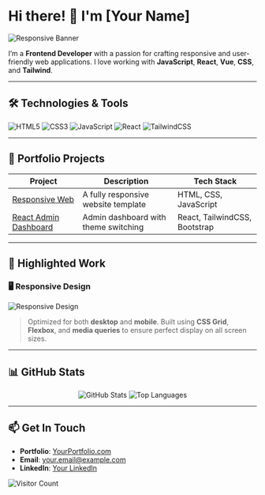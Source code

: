 # Hi there! 👋 I'm [Your Name]

![Responsive Banner](https://via.placeholder.com/1000x300.png?text=Responsive+Banner)

I’m a **Frontend Developer** with a passion for crafting responsive and user-friendly web applications. I love working with **JavaScript**, **React**, **Vue**, **CSS**, and **Tailwind**.

---

## 🛠️ Technologies & Tools
![HTML5](https://img.shields.io/badge/HTML5-E34F26?style=flat&logo=html5&logoColor=white)
![CSS3](https://img.shields.io/badge/CSS3-1572B6?style=flat&logo=css3&logoColor=white)
![JavaScript](https://img.shields.io/badge/JavaScript-F7DF1E?style=flat&logo=javascript&logoColor=black)
![React](https://img.shields.io/badge/React-61DAFB?style=flat&logo=react&logoColor=black)
![TailwindCSS](https://img.shields.io/badge/TailwindCSS-38B2AC?style=flat&logo=tailwind-css&logoColor=white)

---

## 📂 Portfolio Projects

| **Project** | **Description** | **Tech Stack** |
|-------------|-----------------|----------------|
| [Responsive Web](https://github.com/your-profile/responsive-web) | A fully responsive website template | HTML, CSS, JavaScript |
| [React Admin Dashboard](https://github.com/your-profile/react-admin) | Admin dashboard with theme switching | React, TailwindCSS, Bootstrap |

---

## 🌟 Highlighted Work

### 🖥️ Responsive Design
![Responsive Design](https://via.placeholder.com/800x400.png?text=Responsive+Design+Showcase)

> Optimized for both **desktop** and **mobile**. Built using **CSS Grid**, **Flexbox**, and **media queries** to ensure perfect display on all screen sizes.

---

## 📊 GitHub Stats

<p align="center">
  <img src="https://github-readme-stats.vercel.app/api?username=your-github-username&show_icons=true&theme=dracula" alt="GitHub Stats" />
  <img src="https://github-readme-stats.vercel.app/api/top-langs/?username=your-github-username&layout=compact&theme=dracula" alt="Top Languages" />
</p>

---

## 📫 Get In Touch

- **Portfolio**: [YourPortfolio.com](https://yourportfolio.com)
- **Email**: your.email@example.com
- **LinkedIn**: [Your LinkedIn](https://linkedin.com/in/yourprofile)

![Visitor Count](https://komarev.com/ghpvc/?username=your-github-username&style=flat-square)
